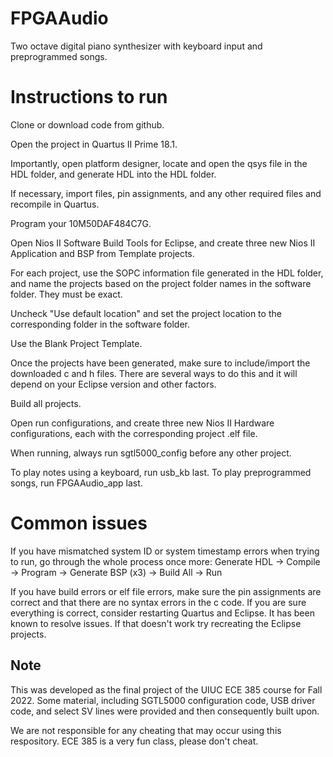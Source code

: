 # FPGAAudio

Two octave digital piano synthesizer with keyboard input and preprogrammed songs.

# Instructions to run

Clone or download code from github.

Open the project in Quartus II Prime 18.1.

Importantly, open platform designer, locate and open the qsys file in the HDL folder, and generate HDL into the HDL folder.

If necessary, import files, pin assignments, and any other required files and recompile in Quartus.

Program your 10M50DAF484C7G.

Open Nios II Software Build Tools for Eclipse, and create three new Nios II Application and BSP from Template projects.

For each project, use the SOPC information file generated in the HDL folder, and name the projects based on the project folder names in the software folder. They must be exact.

Uncheck "Use default location" and set the project location to the corresponding folder in the software folder.

Use the Blank Project Template.

Once the projects have been generated, make sure to include/import the downloaded c and h files. There are several ways to do this and it will depend on your Eclipse version and other factors.

Build all projects.

Open run configurations, and create three new Nios II Hardware configurations, each with the corresponding project .elf file.

When running, always run sgtl5000_config before any other project.

To play notes using a keyboard, run usb_kb last. To play preprogrammed songs, run FPGAAudio_app last.

# Common issues

If you have mismatched system ID or system timestamp errors when trying to run, go through the whole process once more: Generate HDL -> Compile -> Program -> Generate BSP (x3) -> Build All -> Run

If you have build errors or elf file errors, make sure the pin assignments are correct and that there are no syntax errors in the c code. If you are sure everything is correct, consider restarting Quartus and Eclipse. It has been known to resolve issues. If that doesn't work try recreating the Eclipse projects.

## Note

This was developed as the final project of the UIUC ECE 385 course for Fall 2022. Some material, including SGTL5000 configuration code, USB driver code, and select SV lines were provided and then consequently built upon.

We are not responsible for any cheating that may occur using this respository. ECE 385 is a very fun class, please don't cheat.